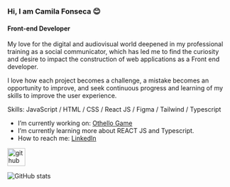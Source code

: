 ### Hi, I am Camila Fonseca 😊
#### Front-end Developer
My love for the digital and audiovisual world deepened in my professional training as a social communicator, which has led me to find the curiosity and desire to impact the construction of web applications as a Front end developer. 

I love how each project becomes a challenge, a mistake becomes an opportunity to improve, and seek continuous progress and learning of my skills to improve the user experience.

Skills:  JavaScript / HTML / CSS / React JS / Figma / Tailwind / Typescript

- I’m currently working on: [Othello Game](https://github.com/Camilaf19/othello2) 
- I’m currently learning more about REACT JS and Typescript.
- How to reach me: [LinkedIn](https://www.linkedin.com/in/camila-fonseca22/) 


[<img src='https://cdn.jsdelivr.net/npm/simple-icons@3.0.1/icons/github.svg' alt='github' height='40'>](https://github.com/Camilaf19)  

![GitHub stats](https://github-readme-stats.vercel.app/api?username=Camilaf19&show_icons=true)  




